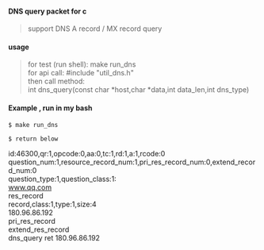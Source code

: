 #### DNS query packet for c 
>  support DNS A record / MX record query       


#### usage  
>  for test (run shell): make run_dns    
> for api call: #include "util_dns.h"       
> then  call method:     
>        int dns_query(const char *host,char *data,int data_len,int dns_type)       


####  Example , run in my bash    
`$ make run_dns `

`$ return below` 

id:46300,qr:1,opcode:0,aa:0,tc:1,rd:1,a:1,rcode:0   
question_num:1,resource_record_num:1,pri_res_record_num:0,extend_record_num:0   
question_type:1,question_class:1:   
www.qq.com   
res_record  
record,class:1,type:1,size:4  
180.96.86.192   
pri_res_record  
extend_res_record  
dns_query ret 180.96.86.192

